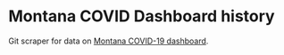 # Montana COVID Dashboard history

Git scraper for data on [Montana COVID-19 dashboard](https://www.arcgis.com/apps/MapSeries/index.html?appid=7c34f3412536439491adcc2103421d4b).
